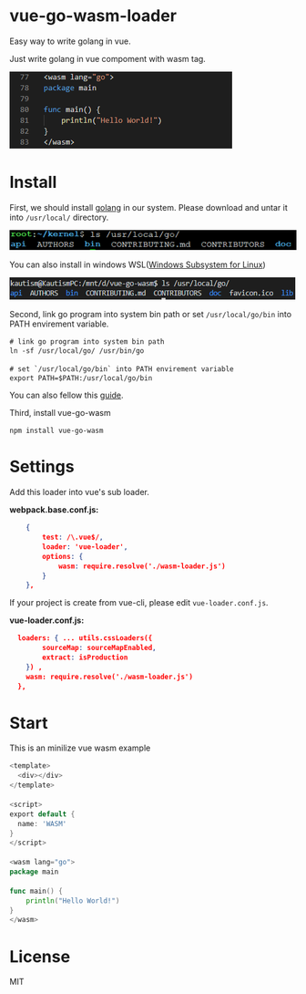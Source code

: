 # vue-go-wasm-loader

Easy way to write golang in vue.

Just write golang in vue compoment with wasm tag.

![IMG_WASM](readme_imgs/write_wasm_in_vue.png)

# Install

First, we should install [golang](https://golang.org/dl/) in our system. Please download and untar it into `/usr/local/` directory.

![IMG_LINUX](readme_imgs/linux_golang_install_path.png)

You can also install in windows WSL([Windows Subsystem for Linux](https://en.wikipedia.org/wiki/Windows_Subsystem_for_Linux))

![IMG_WIN](readme_imgs/windows_golang_install_path.png)

Second, link go program into system bin path or set `/usr/local/go/bin` into PATH envirement variable.

```
# link go program into system bin path
ln -sf /usr/local/go/ /usr/bin/go

# set `/usr/local/go/bin` into PATH envirement variable
export PATH=$PATH:/usr/local/go/bin
```

You can also fellow this [guide](https://golang.org/doc/install).

Third, install vue-go-wasm

```
npm install vue-go-wasm
```

# Settings

Add this loader into vue's sub loader.


**webpack.base.conf.js:**

```json
    {
        test: /\.vue$/,
        loader: 'vue-loader',
        options: {
            wasm: require.resolve('./wasm-loader.js')
        }
    },
```

If your project is create from vue-cli, please edit `vue-loader.conf.js`.

**vue-loader.conf.js:**
```json
  loaders: { ... utils.cssLoaders({
        sourceMap: sourceMapEnabled,
        extract: isProduction
    }) ,
    wasm: require.resolve('./wasm-loader.js')
  },
```

# Start

This is an minilize vue wasm example

```go
<template>
  <div></div>
</template>

<script>
export default {
  name: 'WASM'
}
</script>

<wasm lang="go">
package main

func main() {
    println("Hello World!")
}
</wasm>
```

# License

MIT